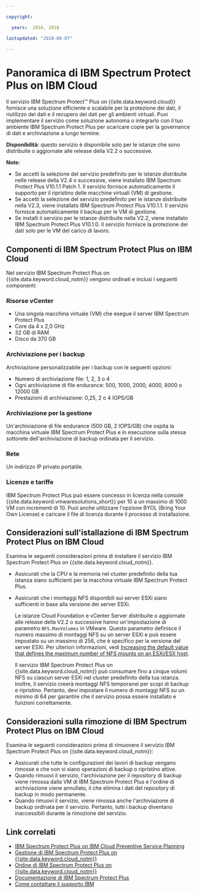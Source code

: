 ```yaml
---

copyright:

  years:  2016, 2018

lastupdated: "2018-06-07"

---
```


# Panoramica di IBM Spectrum Protect Plus on IBM Cloud

Il servizio IBM Spectrum Protect&trade; Plus on {{site.data.keyword.cloud}} fornisce una soluzione efficiente e scalabile per la protezione dei dati, il riutilizzo dei dati e il recupero dei dati per gli ambienti virtuali. Puoi implementare il servizio come soluzione autonoma o integrarlo con il tuo ambiente IBM Spectrum Protect Plus per scaricare copie per la governance di dati e archiviazione a lungo termine.

**Disponibilità**: questo servizio è disponibile solo per le istanze che sono distribuite o aggiornate alle release della V2.2 o successive.

**Note:**
* Se accetti la selezione del servizio predefinito per le istanze distribuite nelle release della V2.4 o successive, viene installato IBM Spectrum Protect Plus V10.1.1 Patch 1. Il servizio fornisce automaticamente il supporto per il ripristino delle macchine virtuali (VM) di gestione.
* Se accetti la selezione del servizio predefinito per le istanze distribuite nella V2.3, viene installato IBM Spectrum Protect Plus V10.1.1. Il servizio fornisce automaticamente il backup per le VM di gestione.
* Se installi il servizio per le istanze distribuite nella V2.2, viene installato IBM Spectrum Protect Plus V10.1.0. Il servizio fornisce la protezione dei dati solo per le VM del carico di lavoro.


## Componenti di IBM Spectrum Protect Plus on IBM Cloud

Nel servizio IBM Spectrum Protect Plus on {{site.data.keyword.cloud_notm}} vengono ordinati e inclusi i seguenti componenti:

### Risorse vCenter

* Una singola macchina virtuale (VM) che esegue il server IBM Spectrum Protect Plus
* Core da 4 x 2,0 GHz
* 32 GB di RAM
* Disco da 370 GB

### Archiviazione per i backup

Archiviazione personalizzabile per i backup con le seguenti opzioni:
* Numero di archiviazione file: 1, 2, 3 o 4
* Ogni archiviazione di file endurance: 500, 1000, 2000, 4000, 8000 o 12000 GB
* Prestazioni di archiviazione: 0,25, 2 o 4 IOPS/GB

### Archiviazione per la gestione

Un'archiviazione di file endurance (500 GB, 2 IOPS/GB) che ospita la macchina virtuale IBM Spectrum Protect Plus e in esecuzione sulla stessa sottorete dell'archiviazione di backup ordinata per il servizio.

### Rete

Un indirizzo IP privato portatile.

### Licenze e tariffe

IBM Spectrum Protect Plus può essere concesso in licenza nella console {{site.data.keyword.vmwaresolutions_short}} per 10 a un massimo di 1000 VM con incrementi di 10. Puoi anche utilizzare l'opzione BYOL (Bring Your Own License) e caricare il file di licenza durante il processo di installazione.

## Considerazioni sull'istallazione di IBM Spectrum Protect Plus on IBM Cloud

Esamina le seguenti considerazioni prima di installare il servizio IBM Spectrum Protect Plus on {{site.data.keyword.cloud_notm}}.

* Assicurati che la CPU e la memoria nel cluster predefinito della tua istanza siano sufficienti per la macchina virtuale IBM Spectrum Protect Plus.
* Assicurati che i montaggi NFS disponibili sui server ESXi siano sufficienti in base alla versione dei server ESXi.

  Le istanze Cloud Foundation e vCenter Server distribuite o aggiornate alle release della V2.2 o successive hanno un'impostazione di parametro `NFS.MaxVolumes` in VMware. Questo parametro definisce il numero massimo di montaggi NFS su un server ESXi e può essere impostato su un massimo di 256, che è specifico per la versione del server ESXi. Per ulteriori informazioni, vedi [Increasing the default value that defines the maximum number of NFS mounts on an ESXi/ESX host](https://kb.vmware.com/s/article/2239).

  Il servizio IBM Spectrum Protect Plus on {{site.data.keyword.cloud_notm}} può consumare fino a cinque volumi NFS su ciascun server ESXi nel cluster predefinito della tua istanza. Inoltre, il servizio creerà montaggi NFS temporanei per scopi di backup e ripristino. Pertanto, devi impostare il numero di montaggi NFS su un minimo di 64 per garantire che il servizio possa essere installato e funzioni correttamente.

## Considerazioni sulla rimozione di IBM Spectrum Protect Plus on IBM Cloud

Esamina le seguenti considerazioni prima di rimuovere il servizio IBM Spectrum Protect Plus on {{site.data.keyword.cloud_notm}}:
* Assicurati che tutte le configurazioni dei lavori di backup vengano rimosse e che non vi siano operazioni di backup o ripristino attive.
* Quando rimuovi il servizio, l'archiviazione per il repository di backup viene rimossa dalla VM di IBM Spectrum Protect Plus e l'ordine di archiviazione viene annullato, il che elimina i dati del repository di backup in modo permanente.
* Quando rimuovi il servizio, viene rimossa anche l'archiviazione di backup ordinata per il servizio. Pertanto, tutti i backup diventano inaccessibili durante la rimozione del servizio.

## Link correlati

* [IBM Spectrum Protect Plus on IBM Cloud Preventive Service Planning](http://www.ibm.com/support/docview.wss?uid=swg22012650)
* [Gestione di IBM Spectrum Protect Plus on {{site.data.keyword.cloud_notm}}](managingspp.html)
* [Ordine di IBM Spectrum Protect Plus on {{site.data.keyword.cloud_notm}}](spp_ordering.html)
* [Documentazione di IBM Spectrum Protect Plus](https://www.ibm.com/support/knowledgecenter/en/SSNQFQ/landing/welcome_ssnqfq.html)
* [Come contattare il supporto IBM](../vmonic/trbl_support.html)
